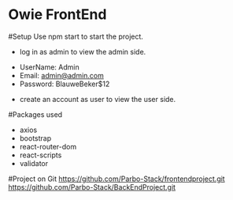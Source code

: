 # Owie FrontEnd

#Setup
Use npm start to start the project.
- log in as admin to view the admin side.

* UserName: Admin
* Email: admin@admin.com
* Password: BlauweBeker$12
- create an account as user to view the user side.


#Packages used
* axios
* bootstrap
* react-router-dom
* react-scripts
* validator

#Project on Git
https://github.com/Parbo-Stack/frontendproject.git
https://github.com/Parbo-Stack/BackEndProject.git



